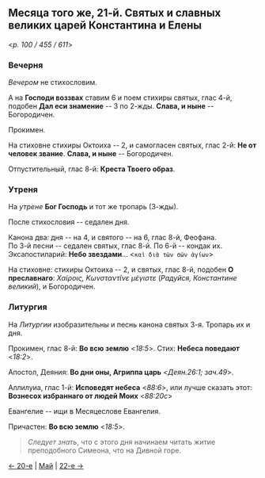 
## Месяца того же, 21-й. Святых и славных великих царей Константина и Елены

<*p. 100 / 455 / 611*>

### Вечерня

*Вечером* не стихословим. 

А на **Господи воззвах** ставим 6 и поем стихиры святых, глас 4-й, подобен **Дал еси знамение** -- 3 по 2-жды. 
**Слава, и ныне** -- Богородичен.  

Прокимен. 

На стиховне стихиры Октоиха -- 2, и самогласен святых, глас 2-й: **Не от человек звание**. 
**Слава, и ныне** -- Богородичен. 

Отпустительный, глас 8-й: **Креста Твоего образ**. 

### Утреня

На *утрене* **Бог Господь** и тот же тропарь (3-жды).  

После стихословия -- седален дня.    

Канона два: дня -- на 4, и святого -- на 6, глас 8-й, Феофана.   
По 3-й песни -- седален святых, глас 8-й.
По 6-й -- кондак их. 
Эксапостиларий: **Небо звездами**... <`καὶ διὰ τῶν σῶν ἁγίων`> 

На стиховне: стихиры Октоиха -- 2, и святых, глас 8-й, подобен **О преславнаго**: 
*Χαίροις, Κωνσταντῖνε μέγιστε* (*Радуйся, Константине великий*), и Богородичен.  

### Литургия

На *Литургии* изобразительны и песнь канона святых 3-я. 
Тропарь их и дня.  

Прокимен, глас 8-й: **Во всю землю** <*18:5*>. 
Стих: **Небеса поведают** <*18:2*>.

Апостол, Деяния: **Во дни оны, Агриппа царь** <*Деян.26:1; зач.49*>.
 
Аллилуиа, глас 1-й: **Исповедят небеса** <*88:6*>, 
или лучше сказать этот: **Вознесох избраннаго от людей Моих** <*88:20c*> 

Евангелие -- ищи в Месяцеслове Евангелия.  

Причастен: **Во всю землю** <*18:5*>.

> *Следует знать*, что с этого дня начинаем читать житие преподобного Симеона, 
> что на Дивной горе.

[← 20-е](05_20_EUR.ru.md) | [Май](README.md#21-й) | [22-е →](05_22_EUR.ru.md)
